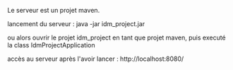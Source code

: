 Le serveur est un projet maven.

lancement du serveur :
java -jar idm_project.jar

ou alors ouvrir le projet idm_project en tant que projet maven, puis executé la class IdmProjectApplication

accès au serveur après l'avoir lancer :
http://localhost:8080/